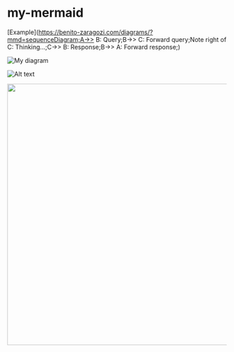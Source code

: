 # my-mermaid

[Example](https://benito-zaragozi.com/diagrams/?mmd=sequenceDiagram;A->> B: Query;B->> C: Forward query;Note right of C: Thinking...;C->> B: Response;B->> A: Forward response;)

![My diagram](https://benito-zaragozi.com/diagrams/?mmd=graph%20LR;A%20-->%20B;)

![Alt text](https://g.gravizo.com/svg?digraph%20G%20{aize%20=%224,4%22;main%20[shape=box];main%20-%3E%20parse%20[weight=8];parse%20-%3E%20execute;main%20-%3E%20init%20[style=dotted];main%20-%3E%20cleanup;execute%20-%3E%20{%20make_string;%20printf}init%20-%3E%20make_string;edge%20[color=red];main%20-%3E%20printf%20[style=bold,label=%22100%20times%22];make_string%20[label=%22make%20a%20string%22];node%20[shape=box,style=filled,color=%22.7%20.3%201.0%22];execute%20-%3E%20compare;}
)

<img width="800" height="600" src="https://benito-zaragozi.com/mermaid-api//?width=400&height=600&q=graph%20TD%0Asubgraph%20Baie%20r%C3%A9seau%0ARR(Switch%20r%C3%A9seau)--%3E%7CRJ45%7CE%0AA1(Alim%205V%20micro%20USB)--%3EE(Player%20Audio%20raspi)%0Aend%0Asubgraph%20Salle%20de%20jeu%0AE--%3E%7Ccable%20audio%7CF(HP%20amplifi%C3%A9%201)%0AA2(Alim%20PC16)--%3EF%0AF-.-%3E%7Ccable%20audio%7CG(HP%20amplifi%C3%A9%202)%0AA3(Alim%20PC16)--%3EG%0AW1(Webcam%20D5020L)%0AR1(Arriv%C3%A9e%20RJ45)--%3EW1%0AA4(Alim%20PC16)--%3EW1%0Aend%0A"/> 
